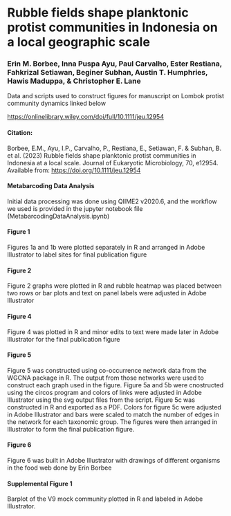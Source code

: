 
# Rubble fields shape planktonic protist communities in Indonesia on a local geographic scale
### Erin M. Borbee, Inna Puspa Ayu, Paul Carvalho, Ester Restiana, Fahkrizal Setiawan, Beginer Subhan, Austin T. Humphries, Hawis Maduppa, & Christopher E. Lane

Data and scripts used to construct figures for manuscript on Lombok protist community dynamics linked below

https://onlinelibrary.wiley.com/doi/full/10.1111/jeu.12954

#### Citation:
Borbee, E.M., Ayu, I.P., Carvalho, P., Restiana, E., Setiawan, F. & Subhan, B. et al. (2023) Rubble fields shape planktonic protist communities in Indonesia at a local scale. Journal of Eukaryotic Microbiology, 70, e12954. Available from: https://doi.org/10.1111/jeu.12954

#### Metabarcoding Data Analysis
Initial data processing was done using QIIME2 v2020.6, and the workflow we used is provided in the jupyter notebook file (MetabarcodingDataAnalysis.ipynb)

#### Figure 1
Figures 1a and 1b were plotted separately in R and arranged in Adobe Illustrator to label sites for final publication figure

#### Figure 2
Figure 2 graphs were plotted in R and rubble heatmap was placed between two rows or bar plots and text on panel labels were adjusted in Adobe Illustrator

#### Figure 4
Figure 4 was plotted in R and minor edits to text were made later in Adobe Illustrator for the final publication figure

#### Figure 5
Figure 5 was constructed using co-occurrence network data from the WGCNA package in R. The output from those networks were used to construct each graph used in the figure. Figure 5a and 5b were cnostructed using the circos program and colors of links were adjusted in Adobe Illustrator using the svg output files from the script. Figure 5c was constructed in R and exported as a PDF. Colors for figure 5c were adjusted in Adobe Illustrator and bars were scaled to match the number of edges in the network for each taxonomic group. The figures were then arranged in Illustrator to form the final publication figure.

#### Figure 6
Figure 6 was built in Adobe Illustrator with drawings of different organisms in the food web done by Erin Borbee

#### Supplemental Figure 1
Barplot of the V9 mock community plotted in R and labeled in Adobe Illustrator.
